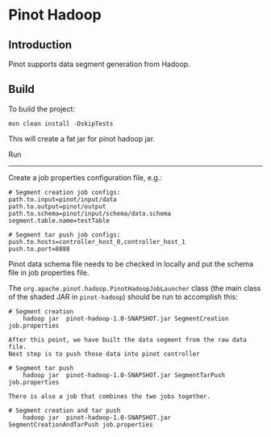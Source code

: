 <!--

    Licensed to the Apache Software Foundation (ASF) under one
    or more contributor license agreements.  See the NOTICE file
    distributed with this work for additional information
    regarding copyright ownership.  The ASF licenses this file
    to you under the Apache License, Version 2.0 (the
    "License"); you may not use this file except in compliance
    with the License.  You may obtain a copy of the License at

      http://www.apache.org/licenses/LICENSE-2.0

    Unless required by applicable law or agreed to in writing,
    software distributed under the License is distributed on an
    "AS IS" BASIS, WITHOUT WARRANTIES OR CONDITIONS OF ANY
    KIND, either express or implied.  See the License for the
    specific language governing permissions and limitations
    under the License.

-->
# Pinot Hadoop

Introduction
------------

Pinot supports data segment generation from Hadoop.


Build
-----

To build the project:

```
mvn clean install -DskipTests
```

This will create a fat jar for pinot hadoop jar.

Run
___

Create a job properties configuration file, e.g.:

```
# Segment creation job configs:
path.to.input=pinot/input/data
path.to.output=pinot/output
path.to.schema=pinot/input/schema/data.schema
segment.table.name=testTable

# Segment tar push job configs:
push.to.hosts=controller_host_0,controller_host_1
push.to.port=8888
```

Pinot data schema file needs to be checked in locally and put the schema file in job properties file.

The `org.apache.pinot.hadoop.PinotHadoopJobLauncher` class (the main class of the shaded JAR in `pinot-hadoop`) should be run to accomplish this:

```
# Segment creation
    hadoop jar  pinot-hadoop-1.0-SNAPSHOT.jar SegmentCreation job.properties
  
After this point, we have built the data segment from the raw data file.
Next step is to push those data into pinot controller

# Segment tar push
    hadoop jar  pinot-hadoop-1.0-SNAPSHOT.jar SegmentTarPush job.properties

There is also a job that combines the two jobs together.

# Segment creation and tar push
    hadoop jar  pinot-hadoop-1.0-SNAPSHOT.jar SegmentCreationAndTarPush job.properties
```



